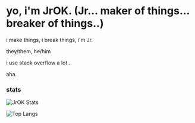 # yo, i'm JrOK. (Jr... maker of things... breaker of things..)

i make things, i break things, i'm Jr.

they/them, he/him 

i use stack overflow a lot...

aha.

### stats

![JrOK Stats](https://github-readme-stats.vercel.app/api?username=jr-ok&theme=dark&show_icons=true)



![Top Langs](https://github-readme-stats.vercel.app/api/top-langs/?username=jr-ok&layout=compact&theme=dark)


